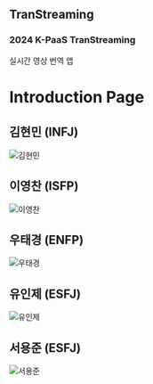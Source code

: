 ## TranStreaming
### 2024 K-PaaS TranStreaming

실시간 영상 번역 앱

<!--

**Here are some ideas to get you started:**

🙋‍♀️ A short introduction - what is your organization all about?
🌈 Contribution guidelines - how can the community get involved?
👩‍💻 Useful resources - where can the community find your docs? Is there anything else the community should know?
🍿 Fun facts - what does your team eat for breakfast?
🧙 Remember, you can do mighty things with the power of [Markdown](https://docs.github.com/github/writing-on-github/getting-started-with-writing-and-formatting-on-github/basic-writing-and-formatting-syntax)
-->

# Introduction Page

## 김현민 (INFJ)
![김현민](./images/김현민.jpg)

## 이영찬 (ISFP)
![이영찬](./images/이영찬.jpg)

## 우태경 (ENFP)
![우태경](./images/우태경.jpg)

## 유인제 (ESFJ)
![유인제](./images/유인제.jpg)

## 서용준 (ESFJ)
![서용준](./images/서용준.jpg)
